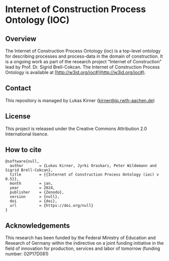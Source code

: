 # Internet of Construction Process Ontology (IOC)


## Overview 
The Internet of Construction Process Ontology (ioc) is a top-level ontology for describing processes and process-data in the domain of construction. It is a ongoing work as part of the research project “Internet of Construction” lead by Prof. Dr. Sigrid Brell-Cokcan. The Internet of Construction Process Ontology is available at [http://w3id.org/ioc#](http://w3id.org/ioc#).

## Contact
This repository is managed by Lukas Kirner (kirner@ip.rwth-aachen.de)

## License
This project is released under the Creative Commons Attribution 2.0 International lisence. 

## How to cite
```
@software{null,
  author       = {Lukas Kirner, Jyrki Oraskari, Peter Wildemann and Sigrid Brell-Cokcan},
  title        = {{Internet of Construction Process Ontology (ioc) v 0.5}},
  month        = jan,
  year         = 2024,
  publisher    = {Zenodo},
  version      = {null},
  doi          = {doi},
  url          = {https://doi.org/null}
}
```

## Acknowledgements
This research has been funded by the Federal Ministry of Education and Research of Germany within the indirective on a joint funding initiative in the field of innovation for production, services and labor of tomorrow (funding number: 02P17D081)